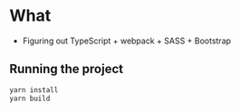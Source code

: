 # What

- Figuring out TypeScript + webpack + SASS + Bootstrap

## Running the project

```bash
yarn install
yarn build
```
